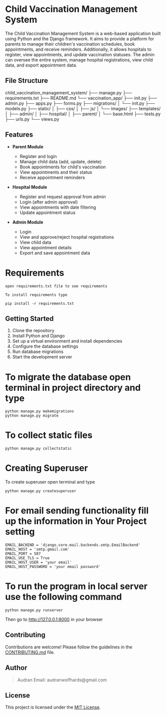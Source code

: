 # Child Vaccination Management System

The Child Vaccination Management System is a web-based application built using Python and the Django framework. It aims to provide a platform for parents to manage their children's vaccination schedules, book appointments, and receive reminders. Additionally, it allows hospitals to register, view appointments, and update vaccination statuses. The admin can oversee the entire system, manage hospital registrations, view child data, and export appointment data.

## File Structure
child_vaccination_management_system/
├── manage.py
├── requirements.txt
├── README.md
└── vaccination_app/
├── init.py
├── admin.py
├── apps.py
├── forms.py
├── migrations/
│ └── init.py
├── models.py
├── static/
│ ├── css/
│ ├── js/
│ └── images/
├── templates/
│ ├── admin/
│ ├── hospital/
│ ├── parent/
│ └── base.html
├── tests.py
├── urls.py
└── views.py
## Features

- **Parent Module**
  - Register and login
  - Manage child data (add, update, delete)
  - Book appointments for child's vaccination
  - View appointments and their status
  - Receive appointment reminders

- **Hospital Module**
  - Register and request approval from admin
  - Login (after admin approval)
  - View appointments with date filtering
  - Update appointment status

- **Admin Module**
  - Login
  - View and approve/reject hospital registrations
  - View child data
  - View appointment details
  - Export and save appointment data

# Requirements
```
open requirements.txt file to see requirements

To install requirements type

pip install -r requirements.txt
```

## Getting Started

1. Clone the repository
2. Install Python and Django
3. Set up a virtual environment and install dependencies
4. Configure the database settings
5. Run database migrations
6. Start the development server

# To migrate the database open terminal in project directory and type
```
python manage.py makemigrations
python manage.py migrate
```
# To collect static files
```
python manage.py collectstatic
```
# Creating Superuser
To create superuser open terminal and type
```
python manage.py createsuperuser
```
# For email sending functionality fill up the information in Your Project setting
```
EMAIL_BACKEND = 'django.core.mail.backends.smtp.EmailBackend'
EMAIL_HOST = 'smtp.gmail.com'
EMAIL_PORT = 587
EMAIL_USE_TLS = True
EMAIL_HOST_USER = 'your email'
EMAIL_HOST_PASSWORD = 'your email password'
```
# To run the program in local server use the following command
```
python manage.py runserver
```
Then go to http://127.0.0.1:8000 in your browser

## Contributing

Contributions are welcome! Please follow the guidelines in the [CONTRIBUTING.md](CONTRIBUTING.md) file.

## Author
<blockquote>
Audran
Email: audranwolfhards@gmail.com
</blockquote>

## License

This project is licensed under the [MIT License](LICENSE).
